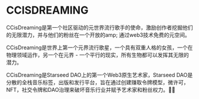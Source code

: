# CCISDREAMING

CCisDreaming是第一个社区驱动的元世界流行歌手的使命，激励创作者挖掘他们的无限潜力，并与他们的粉丝在一个开放的amp; 通过web3技术免费的元空间。 

CCisDreaming是世界上第一个元界流行歌星，一个具有双重人格的女孩，一个在物理领域运作，另一个在元界 - 一个平行的现实，所有生物都可以发挥其无限的潜力。

CCisDreaming是Starseed DAO上的第一个Web3原生艺术家，Starseed DAO是分散的全栈音乐标签，出版和发行平台，旨在通过创建赚取令牌模型，微许可，NFT，社交令牌和DAO治理来破坏音乐行业并赋予艺术家和粉丝权力。🚀🔥
